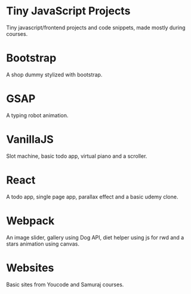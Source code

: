 # Tiny JavaScript Projects
Tiny javascript/frontend projects and code snippets, made mostly during courses.

# Bootstrap

A shop dummy stylized with bootstrap.

# GSAP

A typing robot animation.

# VanillaJS

Slot machine, basic todo app, virtual piano and a scroller.

# React

A todo app, single page app, parallax effect and a basic udemy clone.

# Webpack

An image slider, gallery using Dog API, diet helper using js for rwd and a stars animation using canvas.

# Websites

Basic sites from Youcode and Samuraj courses.
